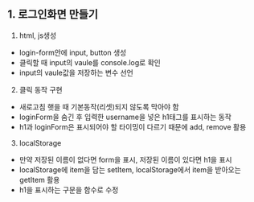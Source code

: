 ## 1. 로그인화면 만들기

1) html, js생성
- login-form안에 input, button 생성
- 클릭할 때 input의 vaule를 console.log로 확인
- input의 vaule값을 저장하는 변수 선언

2) 클릭 동작 구현
- 새로고침 햇을 때 기본동작(리셋)되지 않도록 막아야 함
- loginForm을 숨긴 후 입력한 username을 넣은 h1태그를 표시하는 동작
- h1과 loginForm은 표시되어야 할 타이밍이 다르기 때문에 add, remove 활용

3) localStorage
- 만약 저장된 이름이 없다면 form을 표시, 저장된 이름이 있다면 h1을 표시
- localStorage에 item을 담는 setItem, localStorage에서 item을 받아오는 getItem 활용
- h1을 표시하는 구문을 함수로 수정